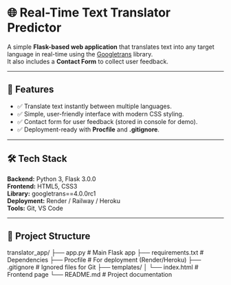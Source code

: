 # 🌐 Real-Time Text Translator Predictor

A simple **Flask-based web application** that translates text into any target language in real-time using the [Googletrans](https://pypi.org/project/googletrans/) library.  
It also includes a **Contact Form** to collect user feedback.

---

## 📌 Features
- ✅ Translate text instantly between multiple languages.
- ✅ Simple, user-friendly interface with modern CSS styling.
- ✅ Contact form for user feedback (stored in console for demo).
- ✅ Deployment-ready with **Procfile** and **.gitignore**.

---

## 🛠 Tech Stack
**Backend:** Python 3, Flask 3.0.0  
**Frontend:** HTML5, CSS3  
**Library:** googletrans==4.0.0rc1  
**Deployment:** Render / Railway / Heroku  
**Tools:** Git, VS Code

---


## 📂 Project Structure
translator_app/
├── app.py # Main Flask app
├── requirements.txt # Dependencies
├── Procfile # For deployment (Render/Heroku)
├── .gitignore # Ignored files for Git
├── templates/
│ └── index.html # Frontend page
└── README.md # Project documentation
